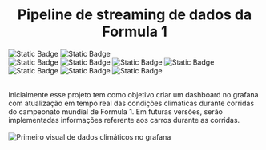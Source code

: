 <h1 align="center"> Pipeline de streaming de dados da Formula 1 </h1>

<img alt="Static Badge" src="https://img.shields.io/badge/Status-Em_andamento-yellow"> <img alt="Static Badge" src="https://img.shields.io/badge/Vers%C3%A3o-1.0-green"> <br>
<img alt="Static Badge" src="https://img.shields.io/badge/Python-3776AB?logo=python&logoColor=white"> <img alt="Static Badge" src="https://img.shields.io/badge/Pandas-150458?logo=pandas&logoColor=white"> <img alt="Static Badge" src="https://img.shields.io/badge/Docker-2496ED?logo=docker&logoColor=white"> <img alt="Static Badge" src="https://img.shields.io/badge/Apache_Spark-E25A1C?logo=apachespark&logoColor=white"> <img alt="Static Badge" src="https://img.shields.io/badge/Apache_Kafka-231F20?logo=apachekafka&logoColor=white"> <img alt="Static Badge" src="https://img.shields.io/badge/InfluxDB-22ADF6?logo=influxdb&logoColor=white"> <img alt="Static Badge" src="https://img.shields.io/badge/Grafana-F46800?logo=grafana&logoColor=white"> <br><br>

Inicialmente esse projeto tem como objetivo criar um dashboard no grafana com atualização em tempo real das condições climaticas durante corridas do campeonato mundial de Formula 1. Em futuras versões, serão implementadas informações referente aos carros durante as corridas.
<br><br>
![Primeiro visual de dados climáticos no grafana](https://github.com/user-attachments/assets/ba2656b0-e146-4974-96da-fad0fde8dbb7)
